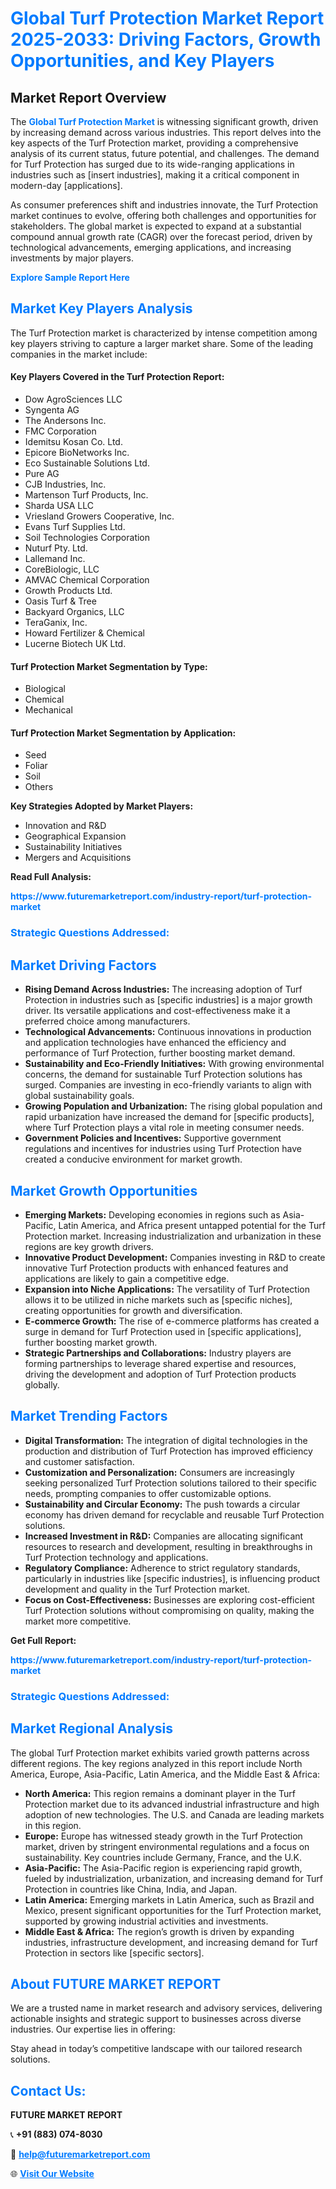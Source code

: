 <h1 style="color: #007BFF;">Global Turf Protection Market Report 2025-2033: Driving Factors, Growth Opportunities, and Key Players</h1>

<section id="overview">
<h2>Market Report Overview</h2>
<p>The <a href="https://www.futuremarketreport.com/industry-report/turf-protection-market" style="color: #007BFF; text-decoration: none;"><strong>Global Turf Protection Market</strong></a> is witnessing significant growth, driven by increasing demand across various industries. This report delves into the key aspects of the Turf Protection market, providing a comprehensive analysis of its current status, future potential, and challenges. The demand for Turf Protection has surged due to its wide-ranging applications in industries such as [insert industries], making it a critical component in modern-day [applications].</p>
<p>As consumer preferences shift and industries innovate, the Turf Protection market continues to evolve, offering both challenges and opportunities for stakeholders. The global market is expected to expand at a substantial compound annual growth rate (CAGR) over the forecast period, driven by technological advancements, emerging applications, and increasing investments by major players.</p>
</section>

<section id="overview">
<p><a href="https://www.futuremarketreport.com/request-sample/reportId=89143" style="color: #007BFF; text-decoration: none;"><strong>Explore Sample Report Here</strong></a></p>
</section>

<section id="key-players">
<h2 style="color: #007BFF;">Market Key Players Analysis</h2>
<p>The Turf Protection market is characterized by intense competition among key players striving to capture a larger market share. Some of the leading companies in the market include:</p>
<h4>Key Players Covered in the Turf Protection Report:</h4>
<ul><li>Dow AgroSciences LLC</li><li>Syngenta AG</li><li>The Andersons Inc.</li><li>FMC Corporation</li><li>Idemitsu Kosan Co. Ltd.</li><li>Epicore BioNetworks Inc.</li><li>Eco Sustainable Solutions Ltd.</li><li>Pure AG</li><li>CJB Industries, Inc.</li><li>Martenson Turf Products, Inc.</li><li>Sharda USA LLC</li><li>Vriesland Growers Cooperative, Inc.</li><li>Evans Turf Supplies Ltd.</li><li>Soil Technologies Corporation</li><li>Nuturf Pty. Ltd.</li><li>Lallemand Inc.</li><li>CoreBiologic, LLC</li><li>AMVAC Chemical Corporation</li><li>Growth Products Ltd.</li><li>Oasis Turf &amp; Tree</li><li>Backyard Organics, LLC</li><li>TeraGanix, Inc.</li><li>Howard Fertilizer &amp; Chemical</li><li>Lucerne Biotech UK Ltd.</li></ul>
<h4>Turf Protection Market Segmentation by Type:</h4>
<ul><li>Biological</li><li>Chemical</li><li>Mechanical</li></ul>

<h4>Turf Protection Market Segmentation by Application:</h4>
<ul><li>Seed</li><li>Foliar</li><li>Soil</li><li>Others</li></ul>
<p><strong>Key Strategies Adopted by Market Players:</strong></p>
<ul>
<li>Innovation and R&D</li>
<li>Geographical Expansion</li>
<li>Sustainability Initiatives</li>
<li>Mergers and Acquisitions</li>
</ul>
</section>

<section>
<p><strong>Read Full Analysis: </strong></p><a href="https://www.futuremarketreport.com/industry-report/turf-protection-market" style="color: #007BFF; text-decoration: none;"><strong>https://www.futuremarketreport.com/industry-report/turf-protection-market</strong></a>
<h3 style="color: #007BFF;">Strategic Questions Addressed:</h3>
</section>

<section id="driving-factors">
<h2 style="color: #007BFF;">Market Driving Factors</h2>
<ul>
<li><strong>Rising Demand Across Industries:</strong> The increasing adoption of Turf Protection in industries such as [specific industries] is a major growth driver. Its versatile applications and cost-effectiveness make it a preferred choice among manufacturers.</li>
<li><strong>Technological Advancements:</strong> Continuous innovations in production and application technologies have enhanced the efficiency and performance of Turf Protection, further boosting market demand.</li>
<li><strong>Sustainability and Eco-Friendly Initiatives:</strong> With growing environmental concerns, the demand for sustainable Turf Protection solutions has surged. Companies are investing in eco-friendly variants to align with global sustainability goals.</li>
<li><strong>Growing Population and Urbanization:</strong> The rising global population and rapid urbanization have increased the demand for [specific products], where Turf Protection plays a vital role in meeting consumer needs.</li>
<li><strong>Government Policies and Incentives:</strong> Supportive government regulations and incentives for industries using Turf Protection have created a conducive environment for market growth.</li>
</ul>
</section>

<section id="growth-opportunities">
<h2 style="color: #007BFF;">Market Growth Opportunities</h2>
<ul>
<li><strong>Emerging Markets:</strong> Developing economies in regions such as Asia-Pacific, Latin America, and Africa present untapped potential for the Turf Protection market. Increasing industrialization and urbanization in these regions are key growth drivers.</li>
<li><strong>Innovative Product Development:</strong> Companies investing in R&D to create innovative Turf Protection products with enhanced features and applications are likely to gain a competitive edge.</li>
<li><strong>Expansion into Niche Applications:</strong> The versatility of Turf Protection allows it to be utilized in niche markets such as [specific niches], creating opportunities for growth and diversification.</li>
<li><strong>E-commerce Growth:</strong> The rise of e-commerce platforms has created a surge in demand for Turf Protection used in [specific applications], further boosting market growth.</li>
<li><strong>Strategic Partnerships and Collaborations:</strong> Industry players are forming partnerships to leverage shared expertise and resources, driving the development and adoption of Turf Protection products globally.</li>
</ul>
</section>

<section id="trending-factors">
<h2 style="color: #007BFF;">Market Trending Factors</h2>
<ul>
<li><strong>Digital Transformation:</strong> The integration of digital technologies in the production and distribution of Turf Protection has improved efficiency and customer satisfaction.</li>
<li><strong>Customization and Personalization:</strong> Consumers are increasingly seeking personalized Turf Protection solutions tailored to their specific needs, prompting companies to offer customizable options.</li>
<li><strong>Sustainability and Circular Economy:</strong> The push towards a circular economy has driven demand for recyclable and reusable Turf Protection solutions.</li>
<li><strong>Increased Investment in R&D:</strong> Companies are allocating significant resources to research and development, resulting in breakthroughs in Turf Protection technology and applications.</li>
<li><strong>Regulatory Compliance:</strong> Adherence to strict regulatory standards, particularly in industries like [specific industries], is influencing product development and quality in the Turf Protection market.</li>
<li><strong>Focus on Cost-Effectiveness:</strong> Businesses are exploring cost-efficient Turf Protection solutions without compromising on quality, making the market more competitive.</li>
</ul>
</section>

<section>
<p><strong>Get Full Report: </strong></p><a href="https://www.futuremarketreport.com/industry-report/turf-protection-market" style="color: #007BFF; text-decoration: none;"><strong>https://www.futuremarketreport.com/industry-report/turf-protection-market</strong></a>
<h3 style="color: #007BFF;">Strategic Questions Addressed:</h3>
</section>


<section id="regional-analysis">
<h2 style="color: #007BFF;">Market Regional Analysis</h2>
<p>The global Turf Protection market exhibits varied growth patterns across different regions. The key regions analyzed in this report include North America, Europe, Asia-Pacific, Latin America, and the Middle East & Africa:</p>
<ul>
<li><strong>North America:</strong> This region remains a dominant player in the Turf Protection market due to its advanced industrial infrastructure and high adoption of new technologies. The U.S. and Canada are leading markets in this region.</li>
<li><strong>Europe:</strong> Europe has witnessed steady growth in the Turf Protection market, driven by stringent environmental regulations and a focus on sustainability. Key countries include Germany, France, and the U.K.</li>
<li><strong>Asia-Pacific:</strong> The Asia-Pacific region is experiencing rapid growth, fueled by industrialization, urbanization, and increasing demand for Turf Protection in countries like China, India, and Japan.</li>
<li><strong>Latin America:</strong> Emerging markets in Latin America, such as Brazil and Mexico, present significant opportunities for the Turf Protection market, supported by growing industrial activities and investments.</li>
<li><strong>Middle East & Africa:</strong> The region’s growth is driven by expanding industries, infrastructure development, and increasing demand for Turf Protection in sectors like [specific sectors].</li>
</ul>
</section>

<footer>
<h2 style="color: #007BFF;">About FUTURE MARKET REPORT</h2>
<p>We are a trusted name in market research and advisory services, delivering actionable insights and strategic support to businesses across diverse industries. Our expertise lies in offering:</p>

<p>Stay ahead in today’s competitive landscape with our tailored research solutions.</p>

<h2 style="color: #007BFF;">Contact Us:</h2>
<p><strong>FUTURE MARKET REPORT</strong></p>
<p>📞 <strong>+91 (883) 074-8030</strong></p>
<p>📧 <strong><a href="mailto:help@futuremarketreport.com" style="color: #007BFF;">help@futuremarketreport.com</a></strong></p>
<p>🌐 <strong><a href="https://www.futuremarketreport.com/" style="color: #007BFF;">Visit Our Website</a></strong></p>
</footer>